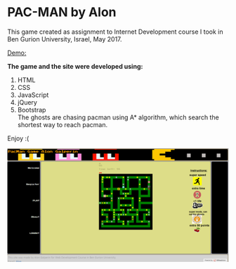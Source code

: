 # PAC-MAN by Alon
  
This game created as assignment to Internet Development course I took in Ben Gurion University, Israel, May 2017.  
  
[Demo:](http://pac-game.000webhostapp.com/Final%20Game/index.html "Demo")
  
__The game and the site were developed using:__
1. HTML
2. CSS
3. JavaScript
4. jQuery
5. Bootstrap  
The ghosts are chasing pacman using A* algorithm, which search the shortest way to reach pacman.  
  
Enjoy :(
  
![alt text](https://github.com/alongalperin/pacman/blob/master/images/pacman.png)
